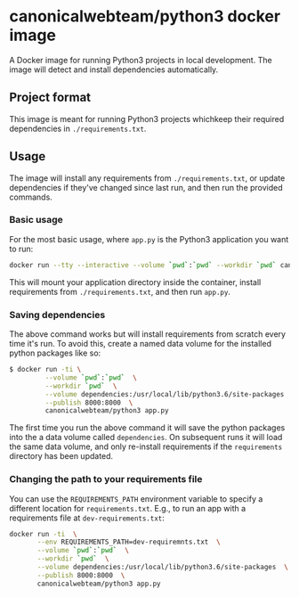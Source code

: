 # canonicalwebteam/python3 docker image

A Docker image for running Python3 projects in local development. The image will detect and install dependencies automatically.

## Project format

This image is meant for running Python3 projects whichkeep their required dependencies in `./requirements.txt`.

## Usage

The image will install any requirements from `./requirements.txt`, or update dependencies if they've changed since last run, and then run the provided commands.

### Basic usage

For the most basic usage, where `app.py` is the Python3 application you want to run:

``` bash
docker run --tty --interactive --volume `pwd`:`pwd` --workdir `pwd` canonicalwebteam/python3 app.py
```

This will mount your application directory inside the container, install requirements from `./requirements.txt`, and then run `app.py`.

### Saving dependencies

The above command works but will install requirements from scratch every time it's run. To avoid this, create a named data volume for the installed python packages like so:

``` bash
$ docker run -ti \
         --volume `pwd`:`pwd`  \
         --workdir `pwd`  \
         --volume dependencies:/usr/local/lib/python3.6/site-packages  \
         --publish 8000:8000  \
         canonicalwebteam/python3 app.py
```

The first time you run the above command it will save the python packages into the a data volume called `dependencies`. On subsequent runs it will load the same data volume, and only re-install requirements if the `requirements` directory has been updated.

### Changing the path to your requirements file

You can use the `REQUIREMENTS_PATH` environment variable to specify a different location for `requirements.txt`. E.g., to run an app with a requirements file at `dev-requirements.txt`:

``` bash
docker run -ti  \
       --env REQUIREMENTS_PATH=dev-requiremnts.txt  \
       --volume `pwd`:`pwd`  \
       --workdir `pwd`  \
       --volume dependencies:/usr/local/lib/python3.6/site-packages  \
       --publish 8000:8000  \
       canonicalwebteam/python3 app.py
```
